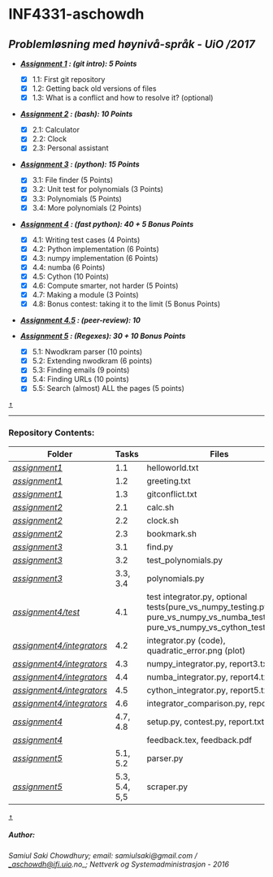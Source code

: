 # INF4331-aschowdh #

## *Problemløsning med høynivå-språk - UiO /2017* ##

* ___[Assignment 1](https://github.com/UiO-INF3331/INF3331-aschowdh/blob/master/assignment1/assignment_1.pdf) : (git intro): 5 Points___
	- [x] 1.1: First git repository
	- [x] 1.2: Getting back old versions of files
	- [x] 1.3: What is a conflict and how to resolve it? (optional)

* ___[Assignment 2](https://github.com/UiO-INF3331/INF3331-aschowdh/blob/master/assignment2/assignment_2.pdf) : (bash): 10 Points___
	- [x] 2.1: Calculator
	- [x] 2.2: Clock
	- [x] 2.3: Personal assistant

* ___[Assignment 3](https://github.com/UiO-INF3331/INF3331-aschowdh/blob/master/assignment3/assignment_3.pdf) : (python): 15 Points___
	- [x] 3.1: File finder (5 Points)
	- [x] 3.2: Unit test for polynomials (3 Points)
	- [x] 3.3: Polynomials (5 Points)
	- [x] 3.4: More polynomials (2 Points)

* ___[Assignment 4](https://github.com/UiO-INF3331/INF3331-aschowdh/blob/master/assignment4/assignment_4.pdf) : (fast python): 40 + 5 Bonus Points___
	- [x] 4.1: Writing test cases (4 Points)
	- [x] 4.2: Python implementation (6 Points)
	- [x] 4.3: numpy implementation (6 Points)
	- [x] 4.4: numba (6 Points)
    - [x] 4.5: Cython (10 Points)
    - [x] 4.6: Compute smarter, not harder (5 Points)
    - [x] 4.7: Making a module (3 Points)
    - [x] 4.8: Bonus contest: taking it to the limit (5 Bonus Points)
* ___[Assignment 4.5](https://github.com/UiO-INF3331/INF3331-aschowdh/blob/master/assignment4/Peer-review%20information.txt) : (peer-review): 10___

* ___[Assignment 5](https://github.com/UiO-INF3331/INF3331-aschowdh/blob/master/assignment5/assignment_5.pdf) : (Regexes): 30 + 10 Bonus Points___
    - [x] 5.1: Nwodkram parser (10 points)
    - [x] 5.2: Extending nwodkram (6 points)
    - [x] 5.3: Finding emails (9 points)
    - [x] 5.4: Finding URLs (10 points)
    - [x] 5.5: Search (almost) ALL the pages (5 points)

[<kbd>↑</kbd>](https://github.com/UiO-INF3331/INF3331-aschowdh#inf4331-aschowdh)
- - - - 

### Repository Contents: ### 

Folder		|	Tasks	|	Files
-----------	| -------------	| --------------
[*assignment1*](https://github.com/UiO-INF3331/INF3331-aschowdh/tree/master/assignment1)	                        | 1.1		      | helloworld.txt
[*assignment1*](https://github.com/UiO-INF3331/INF3331-aschowdh/tree/master/assignment1)	                        | 1.2 	          | greeting.txt
[*assignment1*](https://github.com/UiO-INF3331/INF3331-aschowdh/tree/master/assignment1)	                        | 1.3 	          | gitconflict.txt
[*assignment2*](https://github.com/UiO-INF3331/INF3331-aschowdh/tree/master/assignment2)	                        | 2.1		      | calc.sh
[*assignment2*](https://github.com/UiO-INF3331/INF3331-aschowdh/tree/master/assignment2)	                        | 2.2		      | clock.sh
[*assignment2*](https://github.com/UiO-INF3331/INF3331-aschowdh/tree/master/assignment2)	                        | 2.3		      | bookmark.sh
[*assignment3*](https://github.com/UiO-INF3331/INF3331-aschowdh/tree/master/assignment3)	                        | 3.1		      | find.py
[*assignment3*](https://github.com/UiO-INF3331/INF3331-aschowdh/tree/master/assignment3)	                        | 3.2		      | test_polynomials.py
[*assignment3*](https://github.com/UiO-INF3331/INF3331-aschowdh/tree/master/assignment3)	                        | 3.3, 3.4		  | polynomials.py
[*assignment4/test*](https://github.com/UiO-INF3331/INF3331-aschowdh/tree/master/assignment4/test)	                | 4.1      		  | test integrator.py, optional tests(pure_vs_numpy_testing.py, pure_vs_numpy_vs_numba_testing.py, pure_vs_numpy_vs_cython_testing.py) 
[*assignment4/integrators*](https://github.com/UiO-INF3331/INF3331-aschowdh/tree/master/assignment4/integrators)	| 4.2      		  | integrator.py (code), quadratic_error.png (plot)
[*assignment4/integrators*](https://github.com/UiO-INF3331/INF3331-aschowdh/tree/master/assignment4/integrators)	| 4.3             | numpy_integrator.py, report3.txt
[*assignment4/integrators*](https://github.com/UiO-INF3331/INF3331-aschowdh/tree/master/assignment4/integrators)    | 4.4      		  | numba_integrator.py, report4.txt
[*assignment4/integrators*](https://github.com/UiO-INF3331/INF3331-aschowdh/tree/master/assignment4/integrators)	| 4.5      		  | cython_integrator.py, report5.txt
[*assignment4/integrators*](https://github.com/UiO-INF3331/INF3331-aschowdh/tree/master/assignment4/integrators)	| 4.6      		  | integrator_comparison.py, report6.txt
[*assignment4*](https://github.com/UiO-INF3331/INF3331-aschowdh/tree/master/assignment4)	                        | 4.7, 4.8 		  | setup.py, contest.py, report.txt
[*assignment4*](https://github.com/UiO-INF3331/INF3331-aschowdh/tree/master/assignment4)	                        |  		          | feedback.tex, feedback.pdf
[*assignment5*](https://github.com/UiO-INF3331/INF3331-aschowdh/tree/master/assignment5)	                        | 5.1, 5.2 		  | parser.py
[*assignment5*](https://github.com/UiO-INF3331/INF3331-aschowdh/tree/master/assignment5)	                        | 5.3, 5.4, 5,5   | scraper.py


[<kbd>↑</kbd>](https://github.com/UiO-INF3331/INF3331-aschowdh#repository-contents)

##### Author:
###### _Samiul Saki Chowdhury_; *email: _samiulsaki@gmail.com_ / _aschowdh@ifi.uio.no_*; *Nettverk og Systemadministrasjon - 2016*

